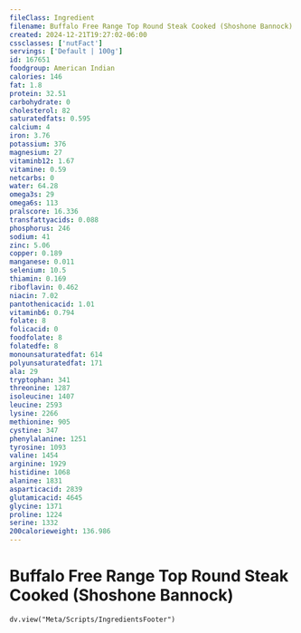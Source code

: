 ```yaml
---
fileClass: Ingredient
filename: Buffalo Free Range Top Round Steak Cooked (Shoshone Bannock)
created: 2024-12-21T19:27:02-06:00
cssclasses: ['nutFact']
servings: ['Default | 100g']
id: 167651
foodgroup: American Indian
calories: 146
fat: 1.8
protein: 32.51
carbohydrate: 0
cholesterol: 82
saturatedfats: 0.595
calcium: 4
iron: 3.76
potassium: 376
magnesium: 27
vitaminb12: 1.67
vitamine: 0.59
netcarbs: 0
water: 64.28
omega3s: 29
omega6s: 113
pralscore: 16.336
transfattyacids: 0.088
phosphorus: 246
sodium: 41
zinc: 5.06
copper: 0.189
manganese: 0.011
selenium: 10.5
thiamin: 0.169
riboflavin: 0.462
niacin: 7.02
pantothenicacid: 1.01
vitaminb6: 0.794
folate: 8
folicacid: 0
foodfolate: 8
folatedfe: 8
monounsaturatedfat: 614
polyunsaturatedfat: 171
ala: 29
tryptophan: 341
threonine: 1287
isoleucine: 1407
leucine: 2593
lysine: 2266
methionine: 905
cystine: 347
phenylalanine: 1251
tyrosine: 1093
valine: 1454
arginine: 1929
histidine: 1068
alanine: 1831
asparticacid: 2839
glutamicacid: 4645
glycine: 1371
proline: 1224
serine: 1332
200calorieweight: 136.986
---
```


# Buffalo Free Range Top Round Steak Cooked (Shoshone Bannock)

```dataviewjs
dv.view("Meta/Scripts/IngredientsFooter")
```